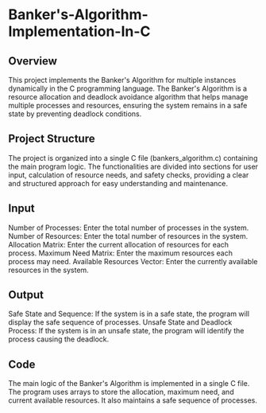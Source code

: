 # Banker's-Algorithm-Implementation-In-C

## Overview
This project implements the Banker's Algorithm for multiple instances dynamically in the C programming language. The Banker's Algorithm is a resource allocation and deadlock avoidance algorithm that helps manage multiple processes and resources, ensuring the system remains in a safe state by preventing deadlock conditions.

## Project Structure
The project is organized into a single C file (bankers_algorithm.c) containing the main program logic. The functionalities are divided into sections for user input, calculation of resource needs, and safety checks, providing a clear and structured approach for easy understanding and maintenance.

## Input
Number of Processes: Enter the total number of processes in the system.
Number of Resources: Enter the total number of resources in the system.
Allocation Matrix: Enter the current allocation of resources for each process.
Maximum Need Matrix: Enter the maximum resources each process may need.
Available Resources Vector: Enter the currently available resources in the system.

## Output
Safe State and Sequence: If the system is in a safe state, the program will display the safe sequence of processes.
Unsafe State and Deadlock Process: If the system is in an unsafe state, the program will identify the process causing the deadlock.

## Code
The main logic of the Banker's Algorithm is implemented in a single C file. The program uses arrays to store the allocation, maximum need, and current available resources. It also maintains a safe sequence of processes.

